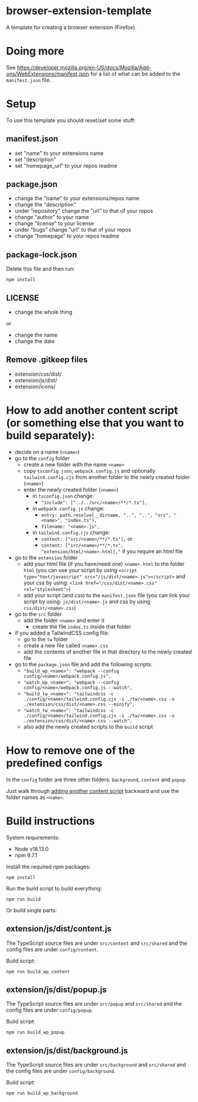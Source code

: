# browser-extension-template

A template for creating a browser extension (Firefox).

# Doing more

See https://developer.mozilla.org/en-US/docs/Mozilla/Add-ons/WebExtensions/manifest.json for a list of what can be added to the ```manifest.json``` file.

# Setup

To use this template you should reset/set some stuff:

## manifest.json

- set "name" to your extensions name
- set "description"
- set "homepage_url" to your repos readme

## package.json

- change the "name" to your extensions/repos name
- change the "description"
- under "repository" change the "url" to that of your repos
- change "author" to your name
- change "license" to your license
- under "bugs" change "url" to that of your repos
- change "homepage" to your repos readme

## package-lock.json

Delete this file and then run:

```shell
npm install
```

## LICENSE

- change the whole thing

or

- change the name
- change the date

## Remove .gitkeep files

- extension/css/dist/
- extension/js/dist/
- extension/icons/

# How to add another content script (or something else that you want to build separately):

- decide on a name (```<name>```)
- go to the ```config``` folder
    - create a new folder with the name ```<name>```
    - copy ```tsconfig.json```, ```webpack.config.js``` and optionally ```tailwind.config.cjs``` from another folder to the newly created folder (```<name>```)
    - enter the newly created folder (```<name>```)
        - in ```tsconfig.json``` change:
            - ```"include": ["../../src/<name>/**/*.ts"],```
        - in ```webpack.config.js``` change:
            - ```entry: path.resolve(__dirname, "..", "..", "src", "<name>", "index.ts"),```
            - ```filename: "<name>.js",```
        - in ```tailwind.config.cjs``` change:
            - ```content: ["src/<name>/**/*.ts"],``` or
            - ```content: ["src/<name>/**/*.ts", "extension/html/<name>.html],"``` if you require an html file
- go to the ```extension``` folder
    - add your html file (if you have/need one) ```<name>.html``` to the folder ```html``` (you can use your script by using ```<script type="text/javascript" src="/js/dist/<name>.js"></script>``` and your css by using: ```<link href="/css/dist/<name>.css" rel="stylesheet">```)
    - add your script (and css) to the ```manifest.json``` file (you can link your script by using: ```js/dist/<name>.js``` and css by using ```css/dist/<name>.css```)
- go to the ```src``` folder
    - add the folder ```<name>``` and enter it
        - create the file ```index.ts``` inside that folder
- if you added a TailwindCSS config file:
    - go to the ```tw``` folder
    - create a new file called ```<name>.css```
    - add the contents of another file in that directory to the newly created file
- go to the ```package.json``` file and add the following scripts:
    - ```"build_wp_<name>": "webpack --config config/<name>/webpack.config.js",```
    - ```"watch_wp_<name>": "webpack --config config/<name>/webpack.config.js --watch",```
    - ```"build_tw_<name>": "tailwindcss -c ./config/<name>/tailwind.config.cjs -i ./tw/<name>.css -o ./extension/css/dist/<name>.css --minify",```
    - ```"watch_tw_<name>": "tailwindcss -c ./config/<name>/tailwind.config.cjs -i ./tw/<name>.css -o ./extension/css/dist/<name>.css --watch",```
    - also add the newly created scripts to the ```build``` script

# How to remove one of the predefined configs

In the ```config``` folder are three other folders: ```background```, ```content``` and ```popup```.

Just walk through [adding another content script](#how-to-add-another-content-script-or-something-else-that-you-want-to-build-separately) backward and use the folder names as ```<name>```.

# Build instructions

System requirements:

- Node v18.13.0
- npm 9.7.1

Install the required npm packages:

```shell
npm install
```

Run the build script to build everything:

```shell
npm run build
```

Or build single parts:

## extension/js/dist/content.js

The TypeScript source files are under ```src/content``` and ```src/shared``` and the config files are under ```config/content```.

Build script:

```shell
npm run build_wp_content
```

## extension/js/dist/popup.js

The TypeScript source files are under ```src/popup``` and ```src/shared``` and the config files are under ```config/popup```.

Build script:

```shell
npm run build_wp_popup
```

## extension/js/dist/background.js

The TypeScript source files are under ```src/background``` and ```src/shared``` and the config files are under ```config/background```.

Build script:

```shell
npm run build_wp_background
```
